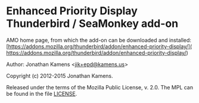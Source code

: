Enhanced Priority Display Thunderbird / SeaMonkey add-on
========================================================

AMO home page, from which the add-on can be downloaded and installed:
[https://addons.mozilla.org/thunderbird/addon/enhanced-priority-display/](
https://addons.mozilla.org/thunderbird/addon/enhanced-priority-display/)

Author: Jonathan Kamens <[jik+epd@kamens.us](
mailto:jik+epd@kamens.us)>

Copyright (c) 2012-2015 Jonathan Kamens.

Released under the terms of the Mozilla Public License, v. 2.0. The
MPL can be found in the file [LICENSE](LICENSE).
